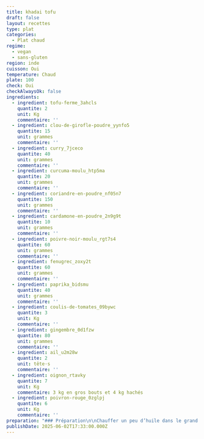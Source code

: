 ```yaml
---
title: khadai tofu
draft: false
layout: recettes
type: plat
categories:
  - Plat chaud
regime:
  - vegan
  - sans-gluten
region: inde
cuisson: Oui
temperature: Chaud
plate: 100
check: Oui
checkAlwaysOk: false
ingredients:
  - ingredient: tofu-ferme_3ahcls
    quantite: 2
    unit: Kg
    commentaire: ''
  - ingredient: clou-de-girofle-poudre_yynfo5
    quantite: 15
    unit: grammes
    commentaire: ''
  - ingredient: curry_7jceco
    quantite: 40
    unit: grammes
    commentaire: ''
  - ingredient: curcuma-moulu_htp5ma
    quantite: 20
    unit: grammes
    commentaire: ''
  - ingredient: coriandre-en-poudre_nf05n7
    quantite: 150
    unit: grammes
    commentaire: ''
  - ingredient: cardamone-en-poudre_2n9g9t
    quantite: 10
    unit: grammes
    commentaire: ''
  - ingredient: poivre-noir-moulu_rgt7s4
    quantite: 60
    unit: grammes
    commentaire: ''
  - ingredient: fenugrec_zoxy2t
    quantite: 60
    unit: grammes
    commentaire: ''
  - ingredient: paprika_bidsmu
    quantite: 40
    unit: grammes
    commentaire: ''
  - ingredient: coulis-de-tomates_09bywc
    quantite: 3
    unit: Kg
    commentaire: ''
  - ingredient: gingembre_0d1fzw
    quantite: 80
    unit: grammes
    commentaire: ''
  - ingredient: ail_u2m28w
    quantite: 2
    unit: tête·s
    commentaire: ''
  - ingredient: oignon_rtavky
    quantite: 7
    unit: Kg
    commentaire: 3 kg en gros bouts et 4 kg hachés
  - ingredient: poivron-rouge_0zglpj
    quantite: 6
    unit: Kg
    commentaire: ''
preparation: "### Préparation\n\nChauffer un peu d’huile dans le grand wok. Quand l’huile est chaude, mettre le cumin et l’oignon haché.\n\nQuand les oignons sont dorés, mettre les épices : le curcuma, le curry, \nle paprika, la poudre préalablement préparée, l’ail et le gingembre et \nmélanger.\n\nAjouter la purée de tomates et mélanger.\n\nMettre les autres oignons, les\_ poivrons coupés en morceaux\_ et bien mélanger.\n\nSaler et verser environ 1L d’eau, mélanger.\n\nCouvrir et laisser cuire à feu moyen en mélangeant et en ajoutant un peu\n d’eau de temps en temps. Les poivrons doivent être fondants.\n\nAjouter le tofu coupé en cube et grillé ou frit au préalable dans une poêle et mélanger.\n\nMettre les feuilles de fenugrec en les écrasant, en laissant de côté les brindilles.\n\nAjouter un peu d'eau, mélanger et laisser cuire 5/10 minutes et c’est prêt.\n\n\\"
publishDate: 2025-06-02T17:33:00.000Z
---
```

